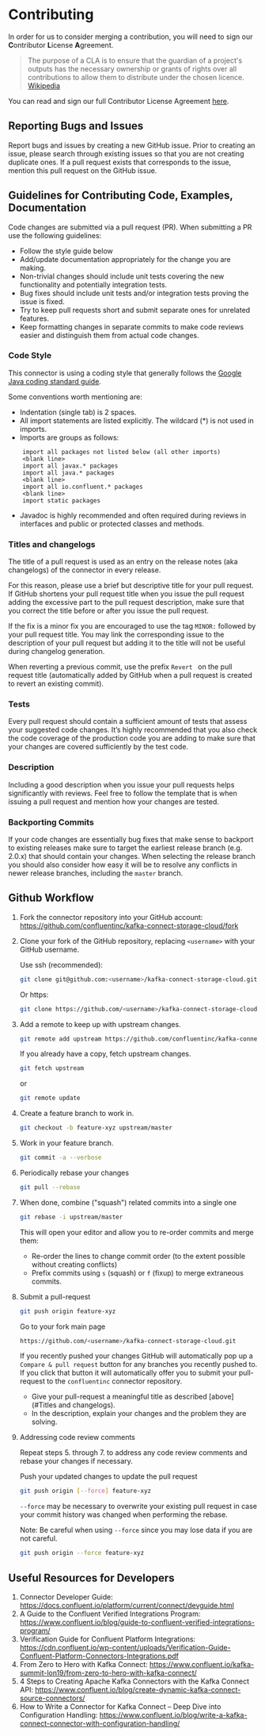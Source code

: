 # Contributing

In order for us to consider merging a contribution, you will need to sign our
**C**ontributor **L**icense **A**greement.

> The purpose of a CLA is to ensure that the guardian of a project's outputs has the necessary ownership or grants of rights over all contributions to allow them to distribute under the chosen licence.
> [Wikipedia](http://en.wikipedia.org/wiki/Contributor_License_Agreement)

You can read and sign our full Contributor License Agreement [here](http://clabot.confluent.io/cla).

## Reporting Bugs and Issues

Report bugs and issues by creating a new GitHub issue. Prior to creating an issue, please search
through existing issues so that you are not creating duplicate ones. If a pull request exists that
corresponds to the issue, mention this pull request on the GitHub issue.

## Guidelines for Contributing Code, Examples, Documentation

Code changes are submitted via a pull request (PR). When submitting a PR use the following
guidelines:

* Follow the style guide below
* Add/update documentation appropriately for the change you are making.
* Non-trivial changes should include unit tests covering the new functionality and potentially integration tests.
* Bug fixes should include unit tests and/or integration tests proving the issue is fixed.
* Try to keep pull requests short and submit separate ones for unrelated features.
* Keep formatting changes in separate commits to make code reviews easier and distinguish them from actual code changes.

### Code Style
This connector is using a coding style that generally follows the [Google Java coding standard guide](https://google.github.io/styleguide/javaguide.html).

Some conventions worth mentioning are:

* Indentation (single tab) is 2 spaces.
* All import statements are listed explicitly. The wildcard (*) is not used in imports.
* Imports are groups as follows:
```
    import all packages not listed below (all other imports)
    <blank line>
    import all javax.* packages
    import all java.* packages
    <blank line>
    import all io.confluent.* packages
    <blank line>
    import static packages
```
* Javadoc is highly recommended and often required during reviews in interfaces and public or protected classes and methods.

### Titles and changelogs

The title of a pull request is used as an entry on the release notes (aka changelogs) of the
connector in every release.

For this reason, please use a brief but descriptive title for your pull request. If GitHub shortens
your pull request title when you issue the pull request adding the excessive part to the pull
request description, make sure that you correct the title before or after you issue the pull
request.

If the fix is a minor fix you are encouraged to use the tag `MINOR:` followed by your pull request
title. You may link the corresponding issue to the description of your pull request but adding it to
the title will not be useful during changelog generation.

When reverting a previous commit, use the prefix `Revert ` on the pull request title (automatically
added by GitHub when a pull request is created to revert an existing commit).

### Tests
Every pull request should contain a sufficient amount of tests that assess your suggested code
changes. It’s highly recommended that you also check the code coverage of the production code you
are adding to make sure that your changes are covered sufficiently by the test code.

### Description
Including a good description when you issue your pull requests helps significantly with reviews.
Feel free to follow the template that is when issuing a pull request and mention how your changes
are tested.

### Backporting Commits
If your code changes are essentially bug fixes that make sense to backport to existing releases make sure to target the earliest release branch (e.g. 2.0.x) that should contain your changes. When selecting the release branch you should also consider how easy it will be to resolve any conflicts in newer release branches, including the `master` branch.

## Github Workflow

1. Fork the connector repository into your GitHub account: https://github.com/confluentinc/kafka-connect-storage-cloud/fork

2. Clone your fork of the GitHub repository, replacing `<username>` with your GitHub username.

    Use ssh (recommended):

    ```bash
    git clone git@github.com:<username>/kafka-connect-storage-cloud.git
    ```

    Or https:

    ```bash
    git clone https://github.com/<username>/kafka-connect-storage-cloud.git
    ```

3. Add a remote to keep up with upstream changes.

    ```bash
    git remote add upstream https://github.com/confluentinc/kafka-connect-storage-cloud.git
    ```

    If you already have a copy, fetch upstream changes.

    ```bash
    git fetch upstream
    ```

    or

    ```bash
    git remote update
    ```

4. Create a feature branch to work in.

    ```bash
    git checkout -b feature-xyz upstream/master
    ```

5. Work in your feature branch.

    ```bash
    git commit -a --verbose
    ```

6. Periodically rebase your changes

    ```bash
    git pull --rebase
    ```

7. When done, combine ("squash") related commits into a single one

    ```bash
    git rebase -i upstream/master
    ```

    This will open your editor and allow you to re-order commits and merge them:
    - Re-order the lines to change commit order (to the extent possible without creating conflicts)
    - Prefix commits using `s` (squash) or `f` (fixup) to merge extraneous commits.

8. Submit a pull-request

    ```bash
    git push origin feature-xyz
    ```

    Go to your fork main page

    ```bash
    https://github.com/<username>/kafka-connect-storage-cloud.git
    ```

    If you recently pushed your changes GitHub will automatically pop up a `Compare & pull request`
    button for any branches you recently pushed to. If you click that button it will automatically
    offer you to submit your pull-request to the `confluentinc` connector repository.

    - Give your pull-request a meaningful title as described [above](#Titles and changelogs).
    - In the description, explain your changes and the problem they are solving.

9. Addressing code review comments

    Repeat steps 5. through 7. to address any code review comments and rebase your changes if necessary.

    Push your updated changes to update the pull request

    ```bash
    git push origin [--force] feature-xyz
    ```

    `--force` may be necessary to overwrite your existing pull request in case your
    commit history was changed when performing the rebase.

    Note: Be careful when using `--force` since you may lose data if you are not careful.

    ```bash
    git push origin --force feature-xyz
    ```

## Useful Resources for Developers

1. Connector Developer Guide: https://docs.confluent.io/platform/current/connect/devguide.html
2. A Guide to the Confluent Verified Integrations Program: https://www.confluent.io/blog/guide-to-confluent-verified-integrations-program/
3. Verification Guide for Confluent Platform Integrations: https://cdn.confluent.io/wp-content/uploads/Verification-Guide-Confluent-Platform-Connectors-Integrations.pdf
4. From Zero to Hero with Kafka Connect: https://www.confluent.io/kafka-summit-lon19/from-zero-to-hero-with-kafka-connect/
5. 4 Steps to Creating Apache Kafka Connectors with the Kafka Connect API: https://www.confluent.io/blog/create-dynamic-kafka-connect-source-connectors/
6. How to Write a Connector for Kafka Connect – Deep Dive into Configuration Handling: https://www.confluent.io/blog/write-a-kafka-connect-connector-with-configuration-handling/
